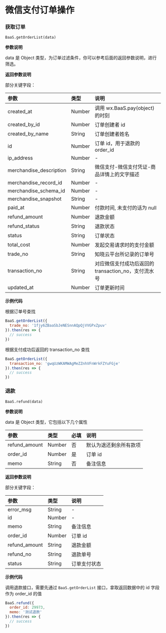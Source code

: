 # 微信支付订单操作

### 获取订单

`BaaS.getOrderList(data)`

**参数说明**

data 是 Object 类型，为订单过滤条件，你可以参考后面的返回参数说明，进行筛选。

**返回参数说明**

部分关键字段：

| 参数                    | 类型    | 说明 |
| :---------------------- | :----- | :-- |
| created_at              | Number | 调用 wx.BaaS.pay(object) 的时刻 |
| created_by_id           | Number | 订单创建者 id |
| created_by_name         | String | 订单创建者姓名 |
| id                      | Number | 订单 id，用于退款的 order_id |
| ip_address              | Number | - |
| merchandise_description | String | 微信支付-微信支付凭证-商品详情上的文字描述 |
| merchandise_record_id   | Number | - |
| merchandise_schema_id   | Number | - |
| merchandise_snapshot    | String | - |
| paid_at                 | Number | 付款时间, 未支付的话为 null |
| refund_amount           | Number | 退款金额 |
| refund_status           | String | 退款状态 |
| status                  | String | 订单状态 |
| total_cost              | Number | 发起交易请求时的支付金额 |
| trade_no                | String | 知晓云平台所记录的订单号 |
| transaction_no          | String | 对应微信支付成功后返回的 transaction_no，支付流水号 |
| updated_at              | Number | 订单更新时间 |

**示例代码**

根据订单号查找
```js
BaaS.getOrderList({
  trade_no: '1fjy6ZBaaSbJeNESnnAQpQjVVGPxZpuv'
}).then(res => {
  // success
})
```

根据支付成功后返回的 transaction_no 查找
```js
BaaS.getOrderList({
  transaction_no: 'gwqUzWKAMWAgMeZZnhVFnWrkFZYuFGje'
}).then(res => {
  // success
})
```

### 退款

`BaaS.refund(data)`

**参数说明**

data 是 Object 类型，它包括以下几个属性

| 参数           | 类型   | 必填 | 说明 |
| :------------ | :----- | :-- | :-- |
| refund_amount | Number | 否  | 默认为退还剩余所有款项  |
| order_id      | Number | 是  | 订单 id |
| memo          | String | 否  | 备注信息 |

**返回参数说明**

部分关键字段：

| 参数           | 类型   | 说明 |
| :------------ | :----- | :-- |
| error_msg     | String | - |
| id            | Number | - |
| memo          | String | 备注信息 |
| order_id      | Number | 订单 id |
| refund_amount | String | 退款金额 |
| refund_no     | String | 退款单号 |
| status        | String | 订单支付状态 |

**示例代码**

调用退款接口，需要先通过 `BaaS.getOrderList` 接口，拿取返回数据中的 id 字段作为 order_id 的值

```js
BaaS.refund({
  order_id: 29973,
  memo: '测试退款'
}).then(res => {
  // success
})
```
